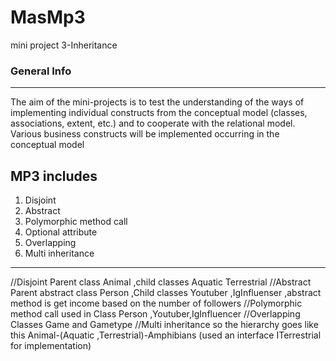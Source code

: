 # MasMp3
mini project 3-Inheritance
### General Info
***
The aim of the mini-projects is to test the understanding of the ways of implementing individual constructs from the conceptual model (classes, associations, extent, etc.) and to cooperate with the relational model.
Various business constructs will be implemented occurring in the conceptual model 
## MP3 includes
1. Disjoint
2. Abstract
3. Polymorphic method call
4. Optional attribute
5. Overlapping
6. Multi inheritance
 ***
 //Disjoint  Parent class Animal ,child classes Aquatic Terrestrial
 //Abstract  Parent abstract class Person ,Child classes Youtuber ,IgInfluenser ,abstract method is get income based on the number of followers
 //Polymorphic method call used in Class Person ,Youtuber,IgInfluencer
 //Overlapping  Classes Game and Gametype
 //Multi inheritance  so the hierarchy goes like this Animal-(Aquatic ,Terrestrial)-Amphibians (used an interface ITerrestrial for implementation)
        
